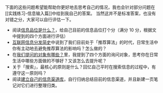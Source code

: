 下面的这些问题希望能帮助你更好地去思考自己的情况，我也会针对部分问题在[[实践练习-信息输入篇]]中给到我自己的答案。 当然这并不是标准答案，也没有对错之分，大家可以自行评估一下。 

- 阅读[信息品位是什么？](post/Input/信息品位是什么？.md)，给自己目前的信息品位打个分（满分 10 分，根据文中提到的四个方面进行评估）
- [互联网信息分发简史](post/Input/互联网信息分发简史.md)中说到了我们目前处于「推荐算法」的时代，日常生活中你有主动地去避免推荐算法的影响吗？怎么做的？
- 在[我们提问的对象有哪些？](post/Input/我们提问的对象有哪些？.md)里，我提到了四个方面的询问对象，思考你在日常生活中哪些方面做的不够好？又该怎么去提升呢？
- 关于「搜索」，最核心的原则是什么？回忆自己平时在搜索信息的过程中，有遵守这一原则吗？
- 阅读[建立自己的信息渠道库](post/Input/建立自己的信息渠道库.md)，自行归纳总结目前的信息渠道，并且新建一页笔记对它们进行整理归类。 

